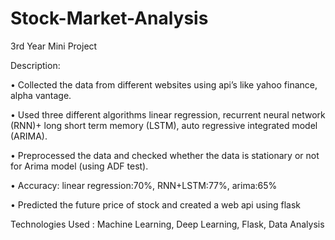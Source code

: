 # Stock-Market-Analysis

3rd Year Mini Project

Description:

•	Collected the data from different websites using api’s like yahoo finance, alpha vantage.

•	Used three different algorithms linear regression, recurrent neural network (RNN)+ long short term memory (LSTM), auto regressive integrated model (ARIMA).

•	Preprocessed the data and checked whether the data is stationary or not for Arima model (using ADF test).

•	Accuracy: linear regression:70%, RNN+LSTM:77%, arima:65%

•	Predicted the future price of stock and created a web api using flask 


Technologies Used : Machine Learning, Deep Learning, Flask, Data Analysis

